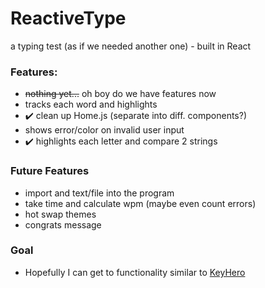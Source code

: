# ReactiveType

a typing test (as if we needed another one) - built in React

### Features:
- ~~nothing yet...~~ oh boy do we have features now
- tracks each word and highlights
- :heavy_check_mark: clean up Home.js (separate into diff. components?)
- shows error/color on invalid user input
- :heavy_check_mark: highlights each letter and compare 2 strings

### Future Features
- import and text/file into the program
- take time and calculate wpm (maybe even count errors)
- hot swap themes
- congrats message

### Goal
- Hopefully I can get to functionality similar to [KeyHero](https://www.keyhero.com/free-typing-test/)